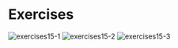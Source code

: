 # Exercises

![exercises15-1](https://user-images.githubusercontent.com/70604577/160039784-d4f262bf-bb99-435d-b2f2-19e601077199.png)
![exercises15-2](https://user-images.githubusercontent.com/70604577/160039786-705b44e1-6173-4d02-848a-933a33c4d615.png)
![exercises15-3](https://user-images.githubusercontent.com/70604577/160039790-122e1a1e-b79a-473e-93ce-42249693f5ae.png)
